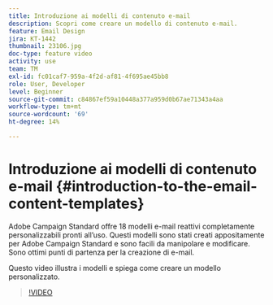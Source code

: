 ```yaml
---
title: Introduzione ai modelli di contenuto e-mail
description: Scopri come creare un modello di contenuto e-mail.
feature: Email Design
jira: KT-1442
thumbnail: 23106.jpg
doc-type: feature video
activity: use
team: TM
exl-id: fc01caf7-959a-4f2d-af81-4f695ae45bb8
role: User, Developer
level: Beginner
source-git-commit: c84867ef59a10448a377a959d0b67ae71343a4aa
workflow-type: tm+mt
source-wordcount: '69'
ht-degree: 14%

---
```


# Introduzione ai modelli di contenuto e-mail {#introduction-to-the-email-content-templates}

Adobe Campaign Standard offre 18 modelli e-mail reattivi completamente personalizzabili pronti all’uso. Questi modelli sono stati creati appositamente per Adobe Campaign Standard e sono facili da manipolare e modificare. Sono ottimi punti di partenza per la creazione di e-mail.

Questo video illustra i modelli e spiega come creare un modello personalizzato.

>[!VIDEO](https://video.tv.adobe.com/v/23106?quality=12&learn=on)
